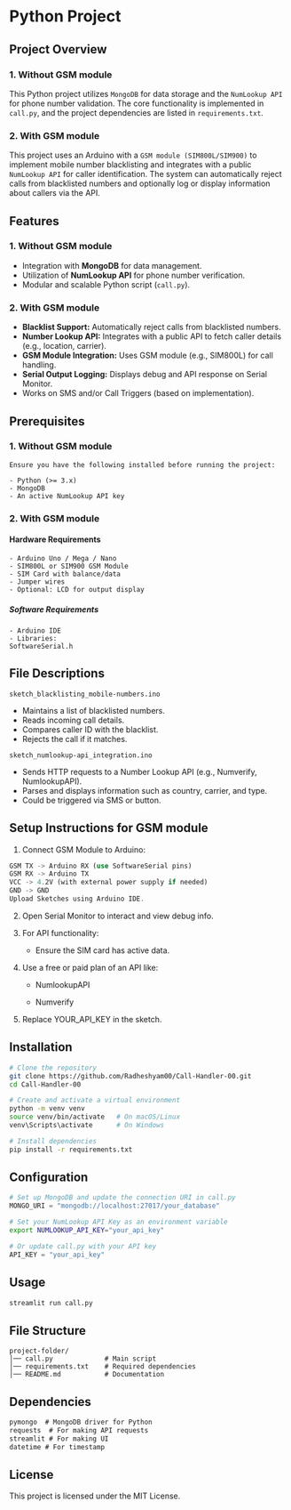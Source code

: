 # Python Project

## Project Overview
### 1. Without GSM module
This Python project utilizes `MongoDB` for data storage and the `NumLookup API` for phone number validation. The core functionality is implemented in `call.py`, and the project dependencies are listed in `requirements.txt`.

### 2. With GSM module
This project uses an Arduino with a `GSM module (SIM800L/SIM900)` to implement mobile number blacklisting and integrates with a public `NumLookup API` for caller identification. The system can automatically reject calls from blacklisted numbers and optionally log or display information about callers via the API.

## Features
### 1. Without GSM module
- Integration with **MongoDB** for data management.
- Utilization of **NumLookup API** for phone number verification.
- Modular and scalable Python script (`call.py`).

### 2. With GSM module
- **Blacklist Support:** Automatically reject calls from blacklisted numbers.
- **Number Lookup API:** Integrates with a public API to fetch caller details (e.g., location, carrier).
- **GSM Module Integration:** Uses GSM module (e.g., SIM800L) for call handling.
- **Serial Output Logging:** Displays debug and API response on Serial Monitor.
- Works on SMS and/or Call Triggers (based on implementation).

## Prerequisites
### 1. Without GSM module
    Ensure you have the following installed before running the project:

    - Python (>= 3.x)
    - MongoDB
    - An active NumLookup API key

### 2. With GSM module
#### Hardware Requirements

    - Arduino Uno / Mega / Nano
    - SIM800L or SIM900 GSM Module
    - SIM Card with balance/data
    - Jumper wires
    - Optional: LCD for output display

##### Software Requirements

    - Arduino IDE
    - Libraries:
    SoftwareSerial.h

## File Descriptions
`sketch_blacklisting_mobile-numbers.ino`
- Maintains a list of blacklisted numbers.
- Reads incoming call details.
- Compares caller ID with the blacklist.
- Rejects the call if it matches.

`sketch_numlookup-api_integration.ino`
- Sends HTTP requests to a Number Lookup API (e.g., Numverify, NumlookupAPI).
- Parses and displays information such as country, carrier, and type.
- Could be triggered via SMS or button.

## Setup Instructions for GSM module
1. Connect GSM Module to Arduino:
```rust
GSM TX -> Arduino RX (use SoftwareSerial pins)
GSM RX -> Arduino TX
VCC -> 4.2V (with external power supply if needed)
GND -> GND
Upload Sketches using Arduino IDE.
```
2. Open Serial Monitor to interact and view debug info.

3. For API functionality:

    - Ensure the SIM card has active data.

4. Use a free or paid plan of an API like:

    - NumlookupAPI

    - Numverify

5. Replace YOUR_API_KEY in the sketch.

## Installation

```sh
# Clone the repository
git clone https://github.com/Radheshyam00/Call-Handler-00.git
cd Call-Handler-00

# Create and activate a virtual environment
python -m venv venv
source venv/bin/activate   # On macOS/Linux
venv\Scripts\activate      # On Windows

# Install dependencies
pip install -r requirements.txt
```

## Configuration

```python
# Set up MongoDB and update the connection URI in call.py
MONGO_URI = "mongodb://localhost:27017/your_database"
```

```sh
# Set your NumLookup API Key as an environment variable
export NUMLOOKUP_API_KEY="your_api_key"
```

```python
# Or update call.py with your API key
API_KEY = "your_api_key"
```

## Usage

```sh
streamlit run call.py
```

## File Structure

```
project-folder/
│── call.py             # Main script
│── requirements.txt    # Required dependencies
│── README.md           # Documentation
```

## Dependencies

```txt
pymongo  # MongoDB driver for Python
requests  # For making API requests
streamlit # For making UI
datetime # For timestamp
```

## License

This project is licensed under the MIT License.

